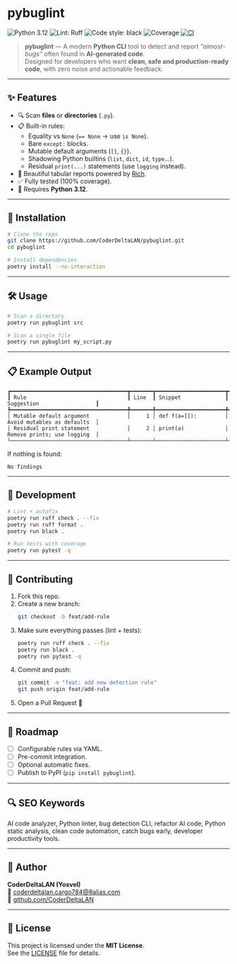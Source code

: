 # pybuglint

![Python 3.12](https://img.shields.io/badge/python-3.12-blue)
![Lint: Ruff](https://img.shields.io/badge/lint-ruff-46a2f1)
![Code style: black](https://img.shields.io/badge/code%20style-black-000000.svg)
![Coverage](https://img.shields.io/badge/coverage-100%25-brightgreen)
[![CI](https://github.com/CoderDeltaLAN/pybuglint/actions/workflows/ci.yml/badge.svg)](https://github.com/CoderDeltaLAN/pybuglint/actions/workflows/ci.yml)

> **pybuglint** — A modern **Python CLI** tool to detect and report *“almost-bugs”* often found in **AI-generated code**.  
> Designed for developers who want **clean, safe and production-ready code**, with zero noise and actionable feedback.

---

## ✨ Features

- 🔍 Scan **files** or **directories** (`.py`).
- 📋 Built-in rules:
  - Equality vs `None` (`== None` → use `is None`).
  - Bare `except:` blocks.
  - Mutable default arguments (`[]`, `{}`).
  - Shadowing Python builtins (`list`, `dict`, `id`, `type`…).
  - Residual `print(...)` statements (use `logging` instead).
- 🎨 Beautiful tabular reports powered by [Rich](https://github.com/Textualize/rich).
- ✅ Fully tested (100% coverage).
- 🐍 Requires **Python 3.12**.

---

## 🚀 Installation

```bash
# Clone the repo
git clone https://github.com/CoderDeltaLAN/pybuglint.git
cd pybuglint

# Install dependencies
poetry install --no-interaction
```

---

## 🛠️ Usage

```bash
# Scan a directory
poetry run pybuglint src

# Scan a single file
poetry run pybuglint my_script.py
```

---

## 📋 Example Output

```text
┏━━━━━━━━━━━━━━━━━━━━━━━━━━━━━━━━━━━━━┳━━━━━━━┳━━━━━━━━━━━━━━━━━━━━━━┳━━━━━━━━━━━━━━━━━━━━━━━━━━━━━┓
┃ Rule                                ┃ Line  ┃ Snippet              ┃ Suggestion                  ┃
┡━━━━━━━━━━━━━━━━━━━━━━━━━━━━━━━━━━━━━╇━━━━━━━╇━━━━━━━━━━━━━━━━━━━━━━╇━━━━━━━━━━━━━━━━━━━━━━━━━━━━━┩
│ Mutable default argument            │     1 │ def f(a=[]):         │ Avoid mutables as defaults  │
│ Residual print statement            │     2 │ print(a)             │ Remove prints; use logging  │
└─────────────────────────────────────┴───────┴──────────────────────┴─────────────────────────────┘
```

If nothing is found:

```text
No findings
```

---

## 🔧 Development

```bash
# Lint + autofix
poetry run ruff check . --fix
poetry run ruff format .
poetry run black .

# Run tests with coverage
poetry run pytest -q
```

---

## 🤝 Contributing

1. Fork this repo.  
2. Create a new branch:  
   ```bash
   git checkout -b feat/add-rule
   ```  
3. Make sure everything passes (lint + tests):  
   ```bash
   poetry run ruff check . --fix
   poetry run black .
   poetry run pytest -q
   ```  
4. Commit and push:  
   ```bash
   git commit -m "feat: add new detection rule"
   git push origin feat/add-rule
   ```  
5. Open a Pull Request 🚀

---

## 📌 Roadmap

- [ ] Configurable rules via YAML.
- [ ] Pre-commit integration.
- [ ] Optional automatic fixes.
- [ ] Publish to PyPI (`pip install pybuglint`).

---

## 🔍 SEO Keywords

AI code analyzer, Python linter, bug detection CLI, refactor AI code, Python static analysis, clean code automation, catch bugs early, developer productivity tools.

---

## 👤 Author

**CoderDeltaLAN (Yosvel)**  
📧 coderdeltalan.cargo784@8alias.com  
🐙 [github.com/CoderDeltaLAN](https://github.com/CoderDeltaLAN)

---

## 📄 License

This project is licensed under the **MIT License**.  
See the [LICENSE](LICENSE) file for details.
